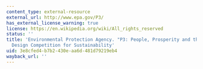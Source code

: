 ```yaml
---
content_type: external-resource
external_url: http://www.epa.gov/P3/
has_external_license_warning: true
license: https://en.wikipedia.org/wiki/All_rights_reserved
status: ''
title: 'Environmental Protection Agency. "P3: People, Prosperity and the Planet Student
  Design Competition for Sustainability'
uid: 3e8cfed4-b7b2-430e-aa6d-481d79219eb4
wayback_url: ''
---
```

